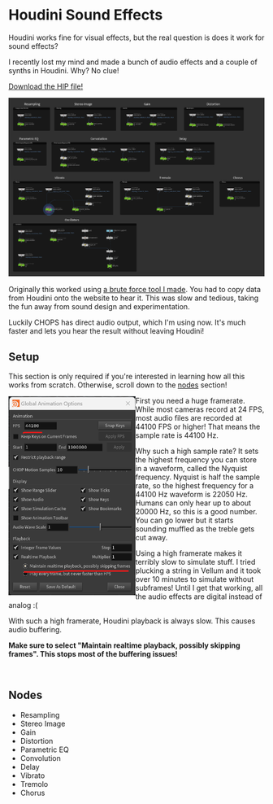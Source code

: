 # Houdini Sound Effects

Houdini works fine for visual effects, but the real question is does it work for sound effects?

I recently lost my mind and made a bunch of audio effects and a couple of synths in Houdini. Why? No clue!

[Download the HIP file!](hips/sdfs/sdf_volumes.hipnc?raw=true)

<img src="./images/sound/soundfx.png" width="800">

Originally this worked using [a brute force tool I made](https://mysterypancake.github.io/Houdini-Fun/tools/RawAudio). You had to copy data from Houdini onto the website to hear it. This was slow and tedious, taking the fun away from sound design and experimentation.

Luckily CHOPS has direct audio output, which I'm using now. It's much faster and lets you hear the result without leaving Houdini!

## Setup
This section is only required if you're interested in learning how all this works from scratch. Otherwise, scroll down to the [nodes](#nodes) section!

<img align="left" src="./images/sound/soundanimsettings.png" width="250">

First you need a huge framerate. While most cameras record at 24 FPS, most audio files are recorded at 44100 FPS or higher! That means the sample rate is 44100 Hz.

Why such a high sample rate? It sets the highest frequency you can store in a waveform, called the Nyquist frequency. Nyquist is half the sample rate, so the highest frequency for a 44100 Hz waveform is 22050 Hz. Humans can only hear up to about 20000 Hz, so this is a good number. You can go lower but it starts sounding muffled as the treble gets cut away.

Using a high framerate makes it terribly slow to simulate stuff. I tried plucking a string in Vellum and it took over 10 minutes to simulate without subframes! Until I get that working, all the audio effects are digital instead of analog :(

With such a high framerate, Houdini playback is always slow. This causes audio buffering.

**Make sure to select "Maintain realtime playback, possibly skipping frames". This stops most of the buffering issues!**

<br clear="left"/>

<a id="nodes"></a>
## Nodes
- Resampling
- Stereo Image
- Gain
- Distortion
- Parametric EQ
- Convolution
- Delay
- Vibrato
- Tremolo
- Chorus
